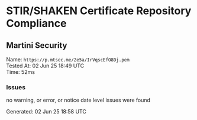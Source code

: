 # STIR/SHAKEN Certificate Repository Compliance

## Martini Security

Name: `https://p.mtsec.me/2e5a/IrVqscEfO8Dj.pem`\
Tested At: 02 Jun 25 18:49 UTC\
Time: 52ms

### Issues

no warning, or error, or notice date level issues were found

Generated: 02 Jun 25 18:58 UTC